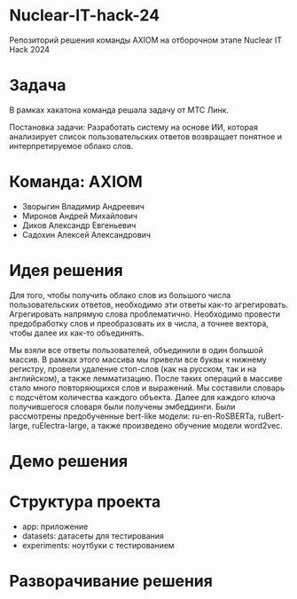 # Nuclear-IT-hack-24
Репозиторий решения команды AXIOM на отборочном этапе Nuclear IT Hack 2024

# Задача

В рамках хакатона команда решала задачу от МТС Линк.

Постановка задачи: Разработать систему на основе ИИ, которая анализирует список пользовательских ответов возвращает понятное и интерпретируемое облако слов.

# Команда: AXIOM
- Зворыгин Владимир Андреевич
- Миронов Андрей Михайлович
- Диков Александр Евгеньевич
- Садохин Алексей Александрович

# Идея решения

Для того, чтобы получить облако слов из большого числа пользовательских ответов, необходимо эти ответы как-то агрегировать. Агрегировать напрямую слова проблематично. Необходимо провести предобработку слов и преобразовать их в числа, а точнее вектора, чтобы далее их как-то объединять. 

Мы взяли все ответы пользователей, объединили в один большой массив. В рамках этого массива мы привели все буквы к нижнему регистру, провели удаление стоп-слов (как на русском, так и на английском), а также лемматизацию. После таких операций в массиве стало много повторяющихся слов и выражений. Мы составили словарь с подсчётом количества каждого объекта. Далее для каждого ключа получившегося словаря были получены эмбеддинги. Были рассмотрены предобученные bert-like модели: ru-en-RoSBERTa, ruBert-large, ruElectra-large, а также произведено обучение модели word2vec. 

# Демо решения

# Структура проекта
- app: приложение
- datasets: датасеты для тестирования
- experiments: ноутбуки с тестированием 



# Разворачивание решения
